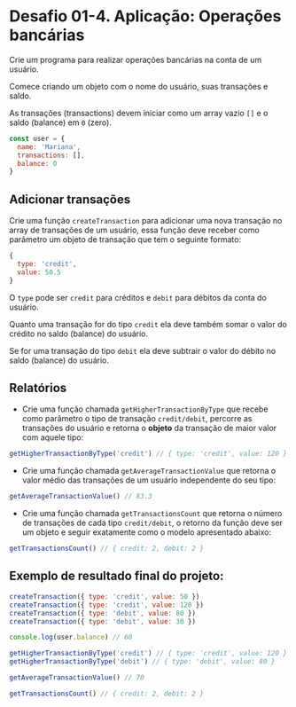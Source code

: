 # Desafio 01-4. Aplicação: Operações bancárias

Crie um programa para realizar operações bancárias na conta de um usuário. 

Comece criando um objeto com o nome do usuário, suas transações e saldo.

As transações (transactions) devem iniciar como um array vazio `[]` e o saldo (balance) em `0` (zero).

```js
const user = {
  name: 'Mariana',
  transactions: [],
  balance: 0
}
```

## Adicionar transações

Crie uma função `createTransaction` para adicionar uma nova transação no array de transações de um usuário, essa função deve receber como parâmetro um objeto de transação que tem o seguinte formato:

```js
{
  type: 'credit',
  value: 50.5
}
```

O `type` pode ser `credit` para créditos e `debit` para débitos da conta do usuário.

Quanto uma transação for do tipo `credit` ela deve também somar o valor do crédito no saldo (balance) do usuário.

Se for uma transação do tipo `debit` ela deve subtrair o valor do débito no saldo (balance) do usuário.

## Relatórios

- Crie uma função chamada `getHigherTransactionByType` que recebe como parâmetro o tipo de transação `credit/debit`, percorre as transações do usuário e retorna o **objeto** da transação de maior valor com aquele tipo:

```js
getHigherTransactionByType('credit') // { type: 'credit', value: 120 }
```

- Crie uma função chamada `getAverageTransactionValue` que retorna o valor médio das transações de um usuário independente do seu tipo:

```js
getAverageTransactionValue() // 83.3
```

- Crie uma função chamada `getTransactionsCount` que retorna o número de transações de cada tipo `credit/debit`, o retorno da função deve ser um objeto e seguir exatamente como o modelo apresentado abaixo:

```js
getTransactionsCount() // { credit: 2, debit: 2 }
```

## Exemplo de resultado final do projeto:

```js
createTransaction({ type: 'credit', value: 50 })
createTransaction({ type: 'credit', value: 120 })
createTransaction({ type: 'debit', value: 80 })
createTransaction({ type: 'debit', value: 30 })

console.log(user.balance) // 60

getHigherTransactionByType('credit') // { type: 'credit', value: 120 }
getHigherTransactionByType('debit') // { type: 'debit', value: 80 }

getAverageTransactionValue() // 70

getTransactionsCount() // { credit: 2, debit: 2 }
```
